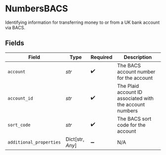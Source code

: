 # NumbersBACS

Identifying information for transferring money to or from a UK bank account via BACS.


## Fields

| Field                                                    | Type                                                     | Required                                                 | Description                                              |
| -------------------------------------------------------- | -------------------------------------------------------- | -------------------------------------------------------- | -------------------------------------------------------- |
| `account`                                                | *str*                                                    | :heavy_check_mark:                                       | The BACS account number for the account                  |
| `account_id`                                             | *str*                                                    | :heavy_check_mark:                                       | The Plaid account ID associated with the account numbers |
| `sort_code`                                              | *str*                                                    | :heavy_check_mark:                                       | The BACS sort code for the account                       |
| `additional_properties`                                  | Dict[str, *Any*]                                         | :heavy_minus_sign:                                       | N/A                                                      |